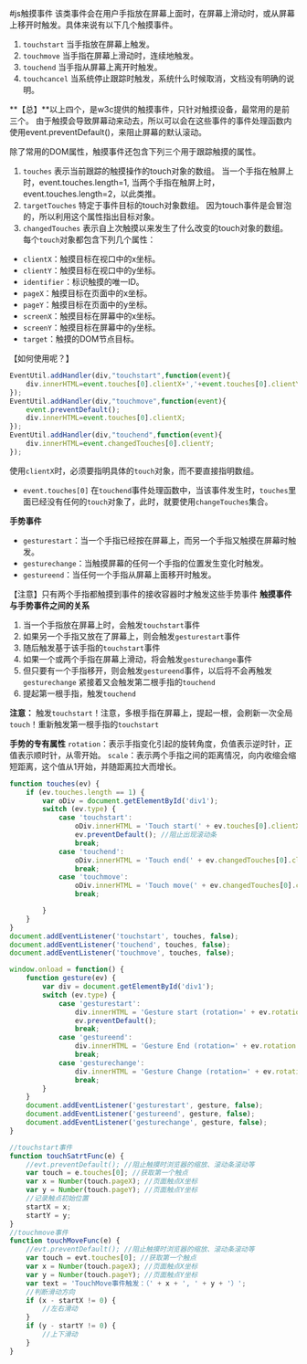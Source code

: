 #js触摸事件
该类事件会在用户手指放在屏幕上面时，在屏幕上滑动时，或从屏幕上移开时触发。具体来说有以下几个触摸事件。
1. `touchstart`
当手指放在屏幕上触发。
2. `touchmove`
当手指在屏幕上滑动时，连续地触发。
3. `touchend`
当手指从屏幕上离开时触发。
4. `touchcancel`
当系统停止跟踪时触发，系统什么时候取消，文档没有明确的说明。

**【总】**以上四个，是w3c提供的触摸事件，只针对触摸设备，最常用的是前三个。
由于触摸会导致屏幕动来动去，所以可以会在这些事件的事件处理函数内使用event.preventDefault()，来阻止屏幕的默认滚动。

除了常用的DOM属性，触摸事件还包含下列三个用于跟踪触摸的属性。
1. `touches`
表示当前跟踪的触摸操作的touch对象的数组。
当一个手指在触屏上时，event.touches.length=1,
当两个手指在触屏上时，event.touches.length=2，以此类推。
2. `targetTouches`
特定于事件目标的touch对象数组。
因为touch事件是会冒泡的，所以利用这个属性指出目标对象。
3. `changedTouches`
表示自上次触摸以来发生了什么改变的touch对象的数组。
每个`touch`对象都包含下列几个属性：
* `clientX`：触摸目标在视口中的x坐标。
* `clientY`：触摸目标在视口中的y坐标。
* `identifier`：标识触摸的唯一ID。
* `pageX`：触摸目标在页面中的x坐标。
* `pageY`：触摸目标在页面中的y坐标。
* `screenX`：触摸目标在屏幕中的x坐标。
* `screenY`：触摸目标在屏幕中的y坐标。
* `target`：触摸的DOM节点目标。

【如何使用呢？】
```js
EventUtil.addHandler(div,"touchstart",function(event){
    div.innerHTML=event.touches[0].clientX+','+event.touches[0].clientY;
});
EventUtil.addHandler(div,"touchmove",function(event){
    event.preventDefault();
    div.innerHTML=event.touches[0].clientX;
});
EventUtil.addHandler(div,"touchend",function(event){
    div.innerHTML=event.changedTouches[0].clientY;
});
```

使用`clientX`时，必须要指明具体的`touch`对象，而不要直接指明数组。
* `event.touches[0]`
在`touchend`事件处理函数中，当该事件发生时，`touches`里面已经没有任何的`touch`对象了，此时，就要使用`changeTouches`集合。

**手势事件**
* `gesturestart`：当一个手指已经按在屏幕上，而另一个手指又触摸在屏幕时触发。
* `gesturechange`：当触摸屏幕的任何一个手指的位置发生变化时触发。
* `gestureend`：当任何一个手指从屏幕上面移开时触发。

【注意】只有两个手指都触摸到事件的接收容器时才触发这些手势事件
**触摸事件与手势事件之间的关系**
1. 当一个手指放在屏幕上时，会触发`touchstart`事件
2. 如果另一个手指又放在了屏幕上，则会触发`gesturestart`事件
3. 随后触发基于该手指的`touchstart`事件
4. 如果一个或两个手指在屏幕上滑动，将会触发`gesturechange`事件
5. 但只要有一个手指移开，则会触发`gestureend`事件，以后将不会再触发`gesturechange`
紧接着又会触发第二根手指的`touchend`
6. 提起第一根手指，触发`touchend`

**注意：**
触发`touchstart`！注意，多根手指在屏幕上，提起一根，会刷新一次全局`touch`！重新触发第一根手指的`touchstart`

**手势的专有属性**
`rotation`：表示手指变化引起的旋转角度，负值表示逆时针，正值表示顺时针，从零开始。
`scale`：表示两个手指之间的距离情况，向内收缩会缩短距离，这个值从1开始，并随距离拉大而增长。

```js
function touches(ev) {
    if (ev.touches.length == 1) {
        var oDiv = document.getElementById('div1');
        switch (ev.type) {
            case 'touchstart':
                oDiv.innerHTML = 'Touch start(' + ev.touches[0].clientX + ', ' + ev.touches[0].clientY + ')';
                ev.preventDefault(); //阻止出现滚动条 
                break;
            case 'touchend':
                oDiv.innerHTML = 'Touch end(' + ev.changedTouches[0].clientX + ', ' + ev.changedTouches[0].clientY + ')';
                break;
            case 'touchmove':
                oDiv.innerHTML = 'Touch move(' + ev.changedTouches[0].clientX + ', ' + ev.changedTouches[0].clientY + ')';
                break;

        }
    }
}
document.addEventListener('touchstart', touches, false);
document.addEventListener('touchend', touches, false);
document.addEventListener('touchmove', touches, false);

window.onload = function() {
    function gesture(ev) {
        var div = document.getElementById('div1');
        switch (ev.type) {
            case 'gesturestart':
                div.innerHTML = 'Gesture start (rotation=' + ev.rotation + ', scale=' + ev.scale + ')';
                ev.preventDefault();
                break;
            case 'gestureend':
                div.innerHTML = 'Gesture End (rotation=' + ev.rotation + ', scale=' + ev.scale + ')';
                break;
            case 'gesturechange':
                div.innerHTML = 'Gesture Change (rotation=' + ev.rotation + ', scale=' + ev.scale + ')';
                break;
        }
    }
    document.addEventListener('gesturestart', gesture, false);
    document.addEventListener('gestureend', gesture, false);
    document.addEventListener('gesturechange', gesture, false);
}
```

```js
//touchstart事件  
function touchSatrtFunc(e) {
    //evt.preventDefault(); //阻止触摸时浏览器的缩放、滚动条滚动等  
    var touch = e.touches[0]; //获取第一个触点  
    var x = Number(touch.pageX); //页面触点X坐标  
    var y = Number(touch.pageY); //页面触点Y坐标  
    //记录触点初始位置  
    startX = x;
    startY = y;
}
//touchmove事件 
function touchMoveFunc(e) {
    //evt.preventDefault(); //阻止触摸时浏览器的缩放、滚动条滚动等  
    var touch = evt.touches[0]; //获取第一个触点  
    var x = Number(touch.pageX); //页面触点X坐标  
    var y = Number(touch.pageY); //页面触点Y坐标  
    var text = 'TouchMove事件触发：（' + x + ', ' + y + '）';
    //判断滑动方向  
    if (x - startX != 0) {
        //左右滑动  
    }
    if (y - startY != 0) {
        //上下滑动  
    }
}
```
